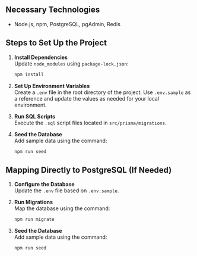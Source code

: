 ## Necessary Technologies

-   Node.js, npm, PostgreSQL, pgAdmin, Redis

## Steps to Set Up the Project

1. **Install Dependencies**  
   Update `node_modules` using `package-lock.json`:

    ```bash
    npm install
    ```

2. **Set Up Environment Variables**  
   Create a `.env` file in the root directory of the project. Use `.env.sample` as a reference and update the values as needed for your local environment.

3. **Run SQL Scripts**  
   Execute the `.sql` script files located in `src/prisma/migrations`.

4. **Seed the Database**  
   Add sample data using the command:

    ```bash
    npm run seed
    ```

## Mapping Directly to PostgreSQL (If Needed)

1. **Configure the Database**  
   Update the `.env` file based on `.env.sample`.

2. **Run Migrations**  
   Map the database using the command:

    ```bash
    npm run migrate
    ```

3. **Seed the Database**  
   Add sample data using the command:

    ```bash
    npm run seed
    ```
